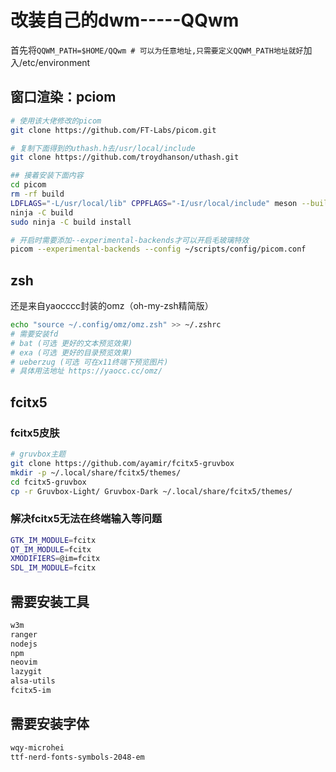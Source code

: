 # 改装自己的dwm-----QQwm
首先将`QQWM_PATH=$HOME/QQwm # 可以为任意地址,只需要定义QQWM_PATH地址就好`加入/etc/environment
## 窗口渲染：pciom
```bash
# 使用该大佬修改的picom
git clone https://github.com/FT-Labs/picom.git

# 复制下面得到的uthash.h去/usr/local/include
git clone https://github.com/troydhanson/uthash.git

## 接着安装下面内容
cd picom
rm -rf build
LDFLAGS="-L/usr/local/lib" CPPFLAGS="-I/usr/local/include" meson --buildtype=release . build
ninja -C build
sudo ninja -C build install

# 开启时需要添加--experimental-backends才可以开启毛玻璃特效
picom --experimental-backends --config ~/scripts/config/picom.conf
```
## zsh
还是来自yaocccc封装的omz（oh-my-zsh精简版）
```bash
echo "source ~/.config/omz/omz.zsh" >> ~/.zshrc
# 需要安装fd
# bat (可选 更好的文本预览效果)
# exa (可选 更好的目录预览效果)
# ueberzug (可选 可在x11终端下预览图片)
# 具体用法地址 https://yaocc.cc/omz/
```

## fcitx5
### fcitx5皮肤
```bash
# gruvbox主题
git clone https://github.com/ayamir/fcitx5-gruvbox
mkdir -p ~/.local/share/fcitx5/themes/
cd fcitx5-gruvbox
cp -r Gruvbox-Light/ Gruvbox-Dark ~/.local/share/fcitx5/themes/
```
### 解决fcitx5无法在终端输入等问题
```bash
GTK_IM_MODULE=fcitx
QT_IM_MODULE=fcitx
XMODIFIERS=@im=fcitx
SDL_IM_MODULE=fcitx
```

## 需要安装工具
```bash
w3m 
ranger
nodejs
npm
neovim
lazygit
alsa-utils
fcitx5-im
```

## 需要安装字体
```bash
wqy-microhei
ttf-nerd-fonts-symbols-2048-em
```
